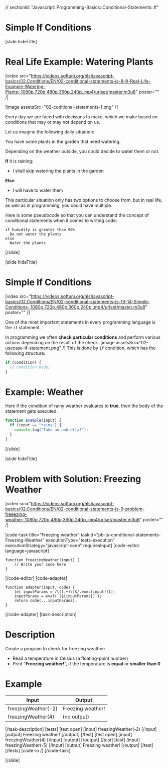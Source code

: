 // sectionId: "Javascript::Programming-Basics::Conditional-Statements::If"

# Simple If Conditions
[slide hideTitle]
# Real Life Example: Watering Plants

[video src="https://videos.softuni.org/hls/javascript-basics/02.Conditions/EN/02-conditional-statements-js-8-9-Real-Life-Example-Watering-Plants-,1080p,720p,480p,360p,240p,.mp4/urlset/master.m3u8" poster="" /]

[image assetsSrc="02-coditional-statements-1.png" /]

Every day we are faced with decisions to make, which we make based on conditions that may or may not depend on us.

Let us imagine the following daily situation:

You have some plants in the garden that need watering. 

Depending on the weather outside, you could decide to water them or not.

**If** it is raining:

  * I shall skip watering the plants in the garden

**Else**:

  * I will have to water them

This particular situation only has two options to choose from, but in real life, as well as in programming, you could have multiple.

Here is some pseudocode so that you can understand the concept of conditional statements when it comes to writing code:

```
if humidity is greater than 90%
  Do not water the plants
else
  Water the plants
```
[/slide]

[slide hideTitle]

# Simple If Conditions

[video src="https://videos.softuni.org/hls/javascript-basics/02.Conditions/EN/02-conditional-statements-js-13-14-Simple-Conditions-,1080p,720p,480p,360p,240p,.mp4/urlset/master.m3u8" poster="" /]

One of the most important statements in every programming language is the `if` statement. 

In programming we often **check particular conditions** and perform various actions depending on the result of the check. 
[image assetsSrc="02-usecase-if-statement.png" /]
This is done by `if` condition, which has the following structure:
```js
if (condition) {
  // condition body;
}
```

# Example: Weather
Here if the condition of rainy weather evaluates to **true**, then the body of the statement gets executed.
```js
function example(input) {
  if (input == "rainy") {
    console.log("Take an umbrella!");
  }
}
```
[/slide]

[slide hideTitle]
# Problem with Solution: Freezing Weather

[video src="https://videos.softuni.org/hls/javascript-basics/02.Conditions/EN/02-conditional-statements-js-9-problem-freeezing-weather-,1080p,720p,480p,360p,240p,.mp4/urlset/master.m3u8" poster="" /]

[code-task title="Freezing weather" taskId="pb-js-conditional-statements-Freezing-Weather"  executionType="tests-execution" executionStrategy="javascript-code" requiresInput]
[code-editor language=javascript]
```
function freezingWeather(input) {
    // Write your code here
}
```
[/code-editor]
[code-adapter]
```
function adapter(input, code) {
    let inputParams = /\((.+)\)$/.exec(input)[1];
    inputParams = eval(`[${inputParams}]`);
    return code(...inputParams);
}
```
[/code-adapter]
[task-description]
# Description

Create a program to check for freezing weather:

  * Read a temperature in Celsius (a floating-point number)
  * Print "**Freezing weather!**", if the temperature is **equal** or **smaller than 0**

# Example

| **Input** | **Output** |
| --- | --- |
| freezingWeather(-2) | Freezing weather! |
| freezingWeather(4) | (no output) |

  
[/task-description]
[tests]
[test open]
[input]
freezingWeather(-2)
[/input]
[output]
Freezing weather!
[/output]
[/test]
[test open]
[input]
freezingWeather(4)
[/input]
[output]
[/output]
[/test]
[test]
[input]
freezingWeather(-5)
[/input]
[output]
Freezing weather!
[/output]
[/test]
[/tests]
[code-io /]
[/code-task]

[/slide]
